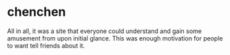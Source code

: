 # chenchen
All in all, it was a site that everyone could understand and gain some amusement from upon initial glance. This was enough motivation for people to want tell friends about it.
